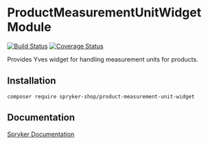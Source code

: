 # ProductMeasurementUnitWidget Module
[![Build Status](https://travis-ci.org/spryker-shop/product-measurement-unit-widget.svg)](https://travis-ci.org/spryker-shop/product-measurement-unit-widget)
[![Coverage Status](https://coveralls.io/repos/github/spryker-shop/product-measurement-unit-widget/badge.svg)](https://coveralls.io/github/spryker-shop/product-measurement-unit-widget)

Provides Yves widget for handling measurement units for products.

## Installation

```
composer require spryker-shop/product-measurement-unit-widget
```

## Documentation

[Spryker Documentation](https://academy.spryker.com/developing_with_spryker/module_guide/modules.html)

